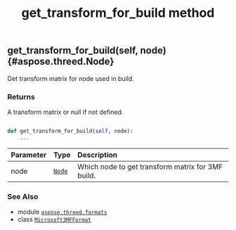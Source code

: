 ﻿---
title: get_transform_for_build method
second_title: Aspose.3D for Python via .NET API References
description: 
type: docs
weight: 70
url: /python-net/aspose.threed.formats/microsoft3mfformat/get_transform_for_build/
is_root: false
---

## get_transform_for_build(self, node) {#aspose.threed.Node}

Get transform matrix for node used in build.


### Returns 


A transform matrix or null if not defined.


```python

def get_transform_for_build(self, node):
    ...
```


| Parameter | Type | Description |
| :- | :- | :- |
| node | [`Node`](/3d/python-net/aspose.threed/node) | Which node to get transform matrix for 3MF build. |



### See Also
* module [`aspose.threed.formats`](../../)
* class [`Microsoft3MFFormat`](/3d/python-net/aspose.threed.formats/microsoft3mfformat)
